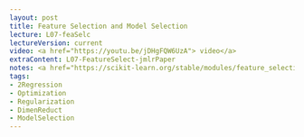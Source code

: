 ```yaml
---
layout: post
title: Feature Selection and Model Selection
lecture: L07-feaSelc
lectureVersion: current
video: <a href="https://youtu.be/jDHgFQW6UzA"> video</a>
extraContent: L07-FeatureSelect-jmlrPaper
notes: <a href="https://scikit-learn.org/stable/modules/feature_selection.html#feature-selection-as-part-of-a-pipeline"> API </a> + <a href="https://web.stanford.edu/~hastie/ElemStatLearn/">ELS Ch3.4 and Ch3.3</a>
tags:
- 2Regression
- Optimization
- Regularization
- DimenReduct
- ModelSelection
---
```

